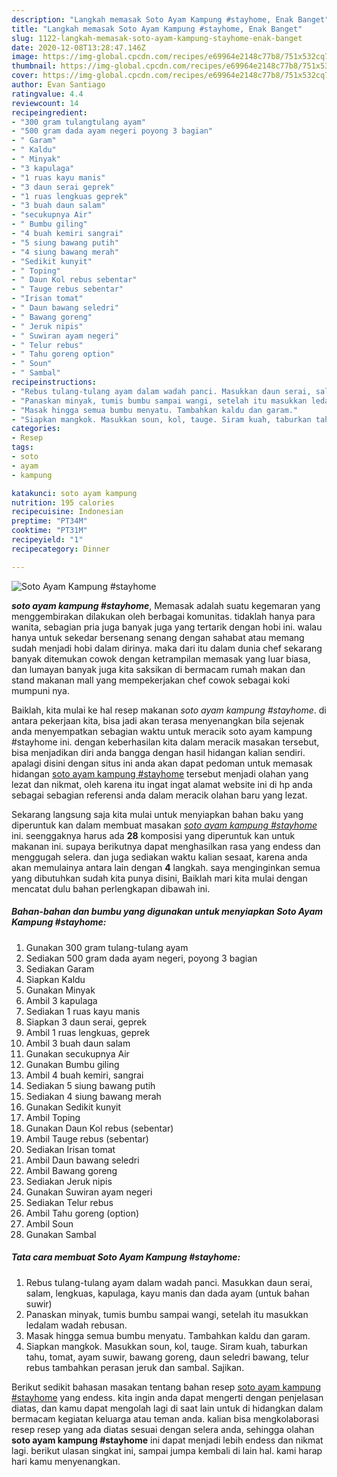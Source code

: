 ```yaml
---
description: "Langkah memasak Soto Ayam Kampung #stayhome, Enak Banget"
title: "Langkah memasak Soto Ayam Kampung #stayhome, Enak Banget"
slug: 1122-langkah-memasak-soto-ayam-kampung-stayhome-enak-banget
date: 2020-12-08T13:28:47.146Z
image: https://img-global.cpcdn.com/recipes/e69964e2148c77b8/751x532cq70/soto-ayam-kampung-stayhome-foto-resep-utama.jpg
thumbnail: https://img-global.cpcdn.com/recipes/e69964e2148c77b8/751x532cq70/soto-ayam-kampung-stayhome-foto-resep-utama.jpg
cover: https://img-global.cpcdn.com/recipes/e69964e2148c77b8/751x532cq70/soto-ayam-kampung-stayhome-foto-resep-utama.jpg
author: Evan Santiago
ratingvalue: 4.4
reviewcount: 14
recipeingredient:
- "300 gram tulangtulang ayam"
- "500 gram dada ayam negeri poyong 3 bagian"
- " Garam"
- " Kaldu"
- " Minyak"
- "3 kapulaga"
- "1 ruas kayu manis"
- "3 daun serai geprek"
- "1 ruas lengkuas geprek"
- "3 buah daun salam"
- "secukupnya Air"
- " Bumbu giling"
- "4 buah kemiri sangrai"
- "5 siung bawang putih"
- "4 siung bawang merah"
- "Sedikit kunyit"
- " Toping"
- " Daun Kol rebus sebentar"
- " Tauge rebus sebentar"
- "Irisan tomat"
- " Daun bawang seledri"
- " Bawang goreng"
- " Jeruk nipis"
- " Suwiran ayam negeri"
- " Telur rebus"
- " Tahu goreng option"
- " Soun"
- " Sambal"
recipeinstructions:
- "Rebus tulang-tulang ayam dalam wadah panci. Masukkan daun serai, salam, lengkuas, kapulaga, kayu manis dan dada ayam (untuk bahan suwir)"
- "Panaskan minyak, tumis bumbu sampai wangi, setelah itu masukkan ledalam wadah rebusan."
- "Masak hingga semua bumbu menyatu. Tambahkan kaldu dan garam."
- "Siapkan mangkok. Masukkan soun, kol, tauge. Siram kuah, taburkan tahu, tomat, ayam suwir, bawang goreng, daun seledri bawang, telur rebus tambahkan perasan jeruk dan sambal. Sajikan."
categories:
- Resep
tags:
- soto
- ayam
- kampung

katakunci: soto ayam kampung 
nutrition: 195 calories
recipecuisine: Indonesian
preptime: "PT34M"
cooktime: "PT31M"
recipeyield: "1"
recipecategory: Dinner

---
```



![Soto Ayam Kampung #stayhome](https://img-global.cpcdn.com/recipes/e69964e2148c77b8/751x532cq70/soto-ayam-kampung-stayhome-foto-resep-utama.jpg)

<b><i>soto ayam kampung #stayhome</i></b>, Memasak adalah suatu kegemaran yang menggembirakan dilakukan oleh berbagai komunitas. tidaklah hanya para wanita, sebagian pria juga banyak juga yang tertarik dengan hobi ini. walau hanya untuk sekedar bersenang senang dengan sahabat atau memang sudah menjadi hobi dalam dirinya. maka dari itu dalam dunia chef sekarang banyak ditemukan cowok dengan ketrampilan memasak yang luar biasa, dan lumayan banyak juga kita saksikan di bermacam rumah makan dan stand makanan mall yang mempekerjakan chef cowok sebagai koki mumpuni nya.



Baiklah, kita mulai ke hal resep makanan <i>soto ayam kampung #stayhome</i>. di antara pekerjaan kita, bisa jadi akan terasa menyenangkan bila sejenak anda menyempatkan sebagian waktu untuk meracik soto ayam kampung #stayhome ini. dengan keberhasilan kita dalam meracik masakan tersebut, bisa menjadikan diri anda bangga dengan hasil hidangan kalian sendiri. apalagi disini dengan situs ini anda akan dapat pedoman untuk memasak hidangan <u>soto ayam kampung #stayhome</u> tersebut menjadi olahan yang lezat dan nikmat, oleh karena itu ingat ingat alamat website ini di hp anda sebagai sebagian referensi anda dalam meracik olahan baru yang lezat.


Sekarang langsung saja kita mulai untuk menyiapkan bahan baku yang diperuntuk kan dalam membuat masakan <u><i>soto ayam kampung #stayhome</i></u> ini. seenggaknya harus ada <b>28</b> komposisi yang diperuntuk kan untuk makanan ini. supaya berikutnya dapat menghasilkan rasa yang endess dan menggugah selera. dan juga sediakan waktu kalian sesaat, karena anda akan memulainya antara lain dengan <b>4</b> langkah. saya menginginkan semua yang dibutuhkan sudah kita punya disini, Baiklah mari kita mulai dengan mencatat dulu bahan perlengkapan dibawah ini.

<!--inarticleads1-->

##### Bahan-bahan dan bumbu yang digunakan untuk menyiapkan Soto Ayam Kampung #stayhome:

1. Gunakan 300 gram tulang-tulang ayam
1. Sediakan 500 gram dada ayam negeri, poyong 3 bagian
1. Sediakan  Garam
1. Siapkan  Kaldu
1. Gunakan  Minyak
1. Ambil 3 kapulaga
1. Sediakan 1 ruas kayu manis
1. Siapkan 3 daun serai, geprek
1. Ambil 1 ruas lengkuas, geprek
1. Ambil 3 buah daun salam
1. Gunakan secukupnya Air
1. Gunakan  Bumbu giling
1. Ambil 4 buah kemiri, sangrai
1. Sediakan 5 siung bawang putih
1. Sediakan 4 siung bawang merah
1. Gunakan Sedikit kunyit
1. Ambil  Toping
1. Gunakan  Daun Kol rebus (sebentar)
1. Ambil  Tauge rebus (sebentar)
1. Sediakan Irisan tomat
1. Ambil  Daun bawang seledri
1. Ambil  Bawang goreng
1. Sediakan  Jeruk nipis
1. Gunakan  Suwiran ayam negeri
1. Sediakan  Telur rebus
1. Ambil  Tahu goreng (option)
1. Ambil  Soun
1. Gunakan  Sambal




<!--inarticleads2-->

##### Tata cara membuat Soto Ayam Kampung #stayhome:

1. Rebus tulang-tulang ayam dalam wadah panci. Masukkan daun serai, salam, lengkuas, kapulaga, kayu manis dan dada ayam (untuk bahan suwir)
1. Panaskan minyak, tumis bumbu sampai wangi, setelah itu masukkan ledalam wadah rebusan.
1. Masak hingga semua bumbu menyatu. Tambahkan kaldu dan garam.
1. Siapkan mangkok. Masukkan soun, kol, tauge. Siram kuah, taburkan tahu, tomat, ayam suwir, bawang goreng, daun seledri bawang, telur rebus tambahkan perasan jeruk dan sambal. Sajikan.




Berikut sedikit bahasan masakan tentang bahan resep <u>soto ayam kampung #stayhome</u> yang endess. kita ingin anda dapat mengerti dengan penjelasan diatas, dan kamu dapat mengolah lagi di saat lain untuk di hidangkan dalam bermacam kegiatan keluarga atau teman anda. kalian bisa mengkolaborasi resep resep yang ada diatas sesuai dengan selera anda, sehingga olahan <b>soto ayam kampung #stayhome</b> ini dapat menjadi lebih endess dan nikmat lagi. berikut ulasan singkat ini, sampai jumpa kembali di lain hal. kami harap hari kamu menyenangkan.
